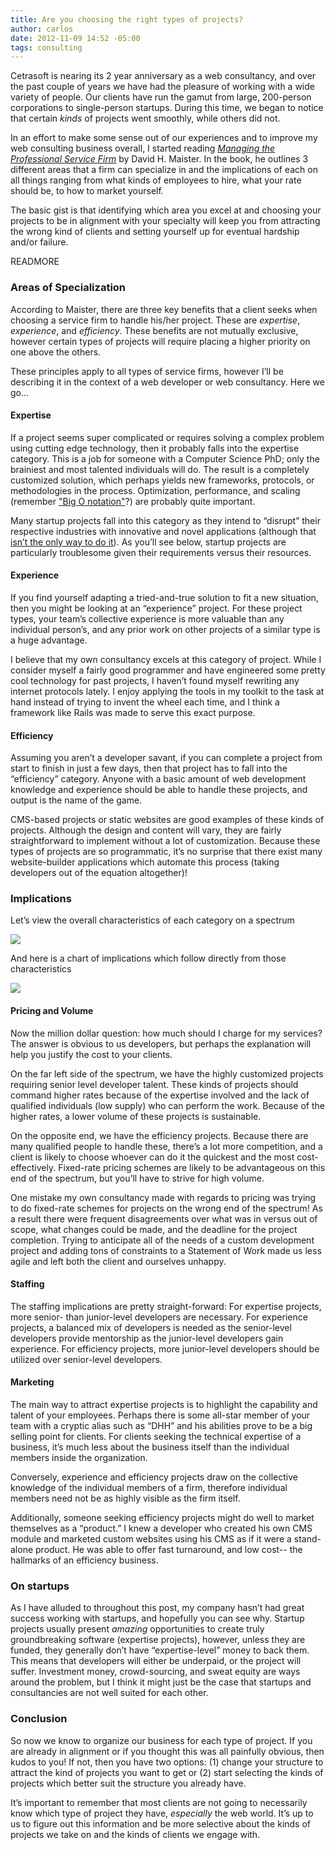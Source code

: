 ```yaml
---
title: Are you choosing the right types of projects?
author: carlos
date: 2012-11-09 14:52 -05:00
tags: consulting
---
```


Cetrasoft is nearing its 2 year anniversary as a web consultancy, and over the past couple of years we have had the pleasure of working with a wide variety of people. Our clients have run the gamut from large, 200-person corporations to single-person startups. During this time, we began to notice that certain _kinds_ of projects went smoothly, while others did not.

In an effort to make some sense out of our experiences and to improve my web consulting business overall, I started reading [_Managing the Professional Service Firm_](http://www.amazon.com/Managing-The-Professional-Service-Firm/dp/0684834316) by David H. Maister. In the book, he outlines 3 different areas that a firm can specialize in and the implications of each on all things ranging from what kinds of employees to hire, what your rate should be, to how to market yourself.

The basic gist is that identifying which area you excel at and choosing your projects to be in alignment with your specialty will keep you from attracting the wrong kind of clients and setting yourself up for eventual hardship and/or failure.

READMORE

### Areas of Specialization

According to Maister, there are three key benefits that a client seeks when choosing a service firm to handle his/her project. These are _expertise_, _experience_, and _efficiency_. These benefits are not mutually exclusive, however certain types of projects will require placing a higher priority on one above the others.

These principles apply to all types of service firms, however I’ll be describing it in the context of a web developer or web consultancy. Here we go...

#### Expertise

If a project seems super complicated or requires solving a complex problem using cutting edge technology, then it probably falls into the expertise category. This is a job for someone with a Computer Science PhD; only the brainiest and most talented individuals will do. The result is a completely customized solution, which perhaps yields new frameworks, protocols, or methodologies in the process. Optimization, performance, and scaling (remember ["Big O notation"](http://en.wikipedia.org/wiki/Big_O_notation)?) are probably quite important.

Many startup projects fall into this category as they intend to “disrupt” their respective industries with innovative and novel applications (although that [isn’t the only way to do it](http://37signals.com/svn/posts/3302-competing-on-easy_)). As you’ll see below, startup projects are particularly troublesome given their requirements versus their resources.

#### Experience

If you find yourself adapting a tried-and-true solution to fit a new situation, then you might be looking at an “experience” project. For these project types, your team’s collective experience is more valuable than any individual person’s, and any prior work on other projects of a similar type is a huge advantage.

I believe that my own consultancy excels at this category of project. While I consider myself a fairly good programmer and have engineered some pretty cool technology for past projects, I haven’t found myself rewriting any internet protocols lately. I enjoy applying the tools in my toolkit to the task at hand instead of trying to invent the wheel each time, and I think a framework like Rails was made to serve this exact purpose.

#### Efficiency

Assuming you aren’t a developer savant, if you can complete a project from start to finish in just a few days, then that project has to fall into the “efficiency” category. Anyone with a basic amount of web development knowledge and experience should be able to handle these projects, and output is the name of the game.

CMS-based projects or static websites are good examples of these kinds of projects. Although the design and content will vary, they are fairly straightforward to implement without a lot of customization. Because these types of projects are so programmatic, it’s no surprise that there exist many website-builder applications which automate this process (taking developers out of the equation altogether)!

### Implications

Let’s view the overall characteristics of each category on a spectrum

![](blog/2012-11-09-are-you-choosing-the-right-types-of-projects/characteristics_spectrum.png)

And here is a chart of implications which follow directly from those characteristics

![](blog/2012-11-09-are-you-choosing-the-right-types-of-projects/implications_chart.png)

#### Pricing and Volume

Now the million dollar question: how much should I charge for my services? The answer is obvious to us developers, but perhaps the explanation will help you justify the cost to your clients.

On the far left side of the spectrum, we have the highly customized projects requiring senior level developer talent. These kinds of projects should command higher rates because of the expertise involved and the lack of qualified individuals (low supply) who can perform the work. Because of the higher rates, a lower volume of these projects is sustainable.

On the opposite end, we have the efficiency projects. Because there are many qualified people to handle these, there’s a lot more competition, and a client is likely to choose whoever can do it the quickest and the most cost-effectively. Fixed-rate pricing schemes are likely to be advantageous on this end of the spectrum, but you’ll have to strive for high volume.

One mistake my own consultancy made with regards to pricing was trying to do fixed-rate schemes for projects on the wrong end of the spectrum! As a result there were frequent disagreements over what was in versus out of scope, what changes could be made, and the deadline for the project completion. Trying to anticipate all of the needs of a custom development project and adding tons of constraints to a Statement of Work made us less agile and left both the client and ourselves unhappy.

#### Staffing

The staffing implications are pretty straight-forward: For expertise projects, more senior- than junior-level developers are necessary. For experience projects, a balanced mix of developers is needed as the senior-level developers provide mentorship as the junior-level developers gain experience. For efficiency projects, more junior-level developers should be utilized over senior-level developers.

#### Marketing

The main way to attract expertise projects is to highlight the capability and talent of your employees. Perhaps there is some all-star member of your team with a cryptic alias such as “DHH” and his abilities prove to be a big selling point for clients. For clients seeking the technical expertise of a business, it’s much less about the business itself than the individual members inside the organization.

Conversely, experience and efficiency projects draw on the collective knowledge of the individual members of a firm, therefore individual members need not be as highly visible as the firm itself.

Additionally, someone seeking efficiency projects might do well to market themselves as a “product.” I knew a developer who created his own CMS module and marketed custom websites using his CMS as if it were a stand-alone product. He was able to offer fast turnaround, and low cost-- the hallmarks of an efficiency business.

### On startups

As I have alluded to throughout this post, my company hasn’t had great success working with startups, and hopefully you can see why. Startup projects usually present _amazing_ opportunities to create truly groundbreaking software (expertise projects), however, unless they are funded, they generally don’t have “expertise-level” money to back them. This means that developers will either be underpaid, or the project will suffer. Investment money, crowd-sourcing, and sweat equity are ways around the problem, but I think it might just be the case that startups and consultancies are not well suited for each other.

### Conclusion

So now we know to organize our business for each type of project. If you are already in alignment or if you thought this was all painfully obvious, then kudos to you! If not, then you have two options: (1) change your structure to attract the kind of projects you want to get or (2) start selecting the kinds of projects which better suit the structure you already have.

It’s important to remember that most clients are not going to necessarily know which type of project they have, _especially_ the web world. It’s up to us to figure out this information and be more selective about the kinds of projects we take on and the kinds of clients we engage with.
